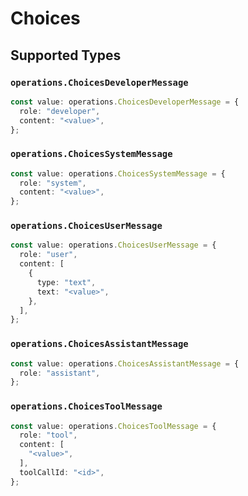 # Choices


## Supported Types

### `operations.ChoicesDeveloperMessage`

```typescript
const value: operations.ChoicesDeveloperMessage = {
  role: "developer",
  content: "<value>",
};
```

### `operations.ChoicesSystemMessage`

```typescript
const value: operations.ChoicesSystemMessage = {
  role: "system",
  content: "<value>",
};
```

### `operations.ChoicesUserMessage`

```typescript
const value: operations.ChoicesUserMessage = {
  role: "user",
  content: [
    {
      type: "text",
      text: "<value>",
    },
  ],
};
```

### `operations.ChoicesAssistantMessage`

```typescript
const value: operations.ChoicesAssistantMessage = {
  role: "assistant",
};
```

### `operations.ChoicesToolMessage`

```typescript
const value: operations.ChoicesToolMessage = {
  role: "tool",
  content: [
    "<value>",
  ],
  toolCallId: "<id>",
};
```

